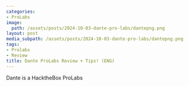 ```yaml
---
categories:
- ProLabs
image:
  path: /assets/posts/2024-10-03-dante-pro-labs/dantepng.png
layout: post
media_subpath: /assets/posts/2024-10-03-dante-pro-labs/dantepng.png
tags:
- Prolabs
- Review
title: Dante ProLabs Review + Tips! (ENG) 
---
```

Dante is a HacktheBox ProLabs 

